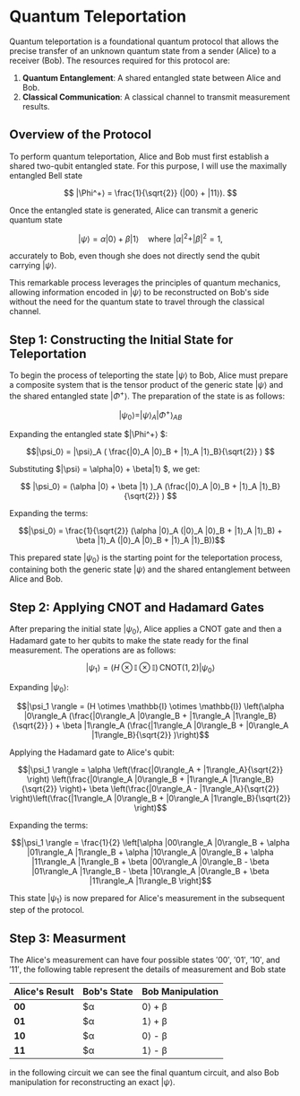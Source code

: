 # Quantum Teleportation
Quantum teleportation is a foundational quantum protocol that allows the precise transfer of an unknown quantum state from a sender (Alice) to a receiver (Bob). The resources required for this protocol are:

1. **Quantum Entanglement**: A shared entangled state between Alice and Bob.  
2. **Classical Communication**: A classical channel to transmit measurement results. 

## Overview of the Protocol  

To perform quantum teleportation, Alice and Bob must first establish a shared two-qubit entangled state. For this purpose, I will use the maximally entangled Bell state 

$$ |\Phi^+⟩ = \frac{1}{\sqrt{2}} (|00⟩ + |11⟩). $$

Once the entangled state is generated, Alice can transmit a generic quantum state 

$$ |\psi⟩ = \alpha|0⟩ + \beta|1⟩ \quad \text{where } |\alpha|^2 + |\beta|^2 = 1, $$

accurately to Bob, even though she does not directly send the qubit carrying $|\psi⟩$.

This remarkable process leverages the principles of quantum mechanics, allowing information encoded in $|\psi⟩$ to be reconstructed on Bob's side without the need for the quantum state to travel through the classical channel.

## Step 1: Constructing the Initial State for Teleportation  

To begin the process of teleporting the state $|\psi⟩$ to Bob, Alice must prepare a composite system that is the tensor product of the generic state $|\psi⟩$ and the shared entangled state $|\Phi^+⟩$. The preparation of the state is as follows:

$$ |\psi_0⟩ = |\psi⟩_A |\Phi^+⟩ _{AB} $$

Expanding the entangled state $|\Phi^+⟩ $:

$$|\psi_0⟩ = |\psi⟩_A ( \frac{|0⟩_A |0⟩_B + |1⟩_A |1⟩_B}{\sqrt{2}} ) $$

Substituting $|\psi⟩ = \alpha|0⟩ + \beta|1⟩ $, we get:

$$ |\psi_0⟩ = (\alpha |0⟩ + \beta |1⟩ )_A (\frac{|0⟩_A |0⟩_B + |1⟩_A |1⟩_B}{\sqrt{2}} ) $$

Expanding the terms:

$$|\psi_0⟩ = \frac{1}{\sqrt{2}} (\alpha |0⟩_A (|0⟩_A |0⟩_B + |1⟩_A |1⟩_B) + \beta |1⟩_A (|0⟩_A |0⟩_B + |1⟩_A |1⟩_B))$$

This prepared state $|\psi_0⟩$ is the starting point for the teleportation process, containing both the generic state $|\psi⟩$ and the shared entanglement between Alice and Bob.

## Step 2: Applying CNOT and Hadamard Gates  

After preparing the initial state $|\psi_0⟩$, Alice applies a CNOT gate and then a Hadamard gate to her qubits to make the state ready for the final measurement. The operations are as follows:

$$ |\psi_1 \rangle = (H \otimes \mathbb{I} \otimes \mathbb{I}) \, \text{CNOT}(1, 2) |\psi_0⟩ $$

Expanding $|\psi_0⟩$:

$$|\psi_1 \rangle = (H \otimes \mathbb{I} \otimes \mathbb{I}) \left(\alpha |0\rangle_A (\frac{|0\rangle_A |0\rangle_B + |1\rangle_A |1\rangle_B}{\sqrt{2}} ) + \beta |1\rangle_A (\frac{|1\rangle_A |0\rangle_B + |0\rangle_A |1\rangle_B}{\sqrt{2}} )\right)$$

Applying the Hadamard gate to Alice's qubit:

$$|\psi_1 \rangle = \alpha \left(\frac{|0\rangle_A + |1\rangle_A}{\sqrt{2}} \right) \left(\frac{|0\rangle_A |0\rangle_B + |1\rangle_A |1\rangle_B}{\sqrt{2}} \right)+ \beta \left(\frac{|0\rangle_A - |1\rangle_A}{\sqrt{2}} \right)\left(\frac{|1\rangle_A |0\rangle_B + |0\rangle_A |1\rangle_B}{\sqrt{2}} \right)$$

Expanding the terms:

$$|\psi_1 \rangle = \frac{1}{2} \left[\alpha |00\rangle_A |0\rangle_B + \alpha |01\rangle_A |1\rangle_B + \alpha |10\rangle_A |0\rangle_B + \alpha |11\rangle_A |1\rangle_B + \beta |00\rangle_A |0\rangle_B - \beta |01\rangle_A |1\rangle_B - \beta |10\rangle_A |0\rangle_B + \beta |11\rangle_A |1\rangle_B \right]$$

This state $|\psi_1 \rangle$ is now prepared for Alice's measurement in the subsequent step of the protocol.


## Step 3: Measurment

The Alice's measurement can have four possible states $'00'$, $'01'$, $'10'$, and $'11'$, the following table represent the details of measurement and Bob state

| Alice's Result | Bob's State      | **Bob Manipulation** |
|----------------|--------------------------------|-------------------------|
**00** | $α|0⟩ + β|1⟩$  | \mathbb{I}  |
**01** | $α|1⟩ + β|0⟩$  | $X$         |
**10** | $α|0⟩ - β|1⟩$  | $Z$         |
**11** | $α|1⟩ - β|0⟩$  | $ZX$        |


in the following circuit we can see the final quantum circuit, and also Bob manipulation for reconstructing an exact $|\psi\rangle$.



